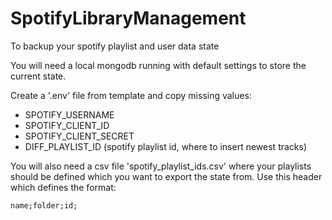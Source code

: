 # SpotifyLibraryManagement
To backup your spotify playlist and user data state

You will need a local mongodb running with default settings to store the current state. 

Create a '.env' file from template and copy missing values:
* SPOTIFY_USERNAME
* SPOTIFY_CLIENT_ID
* SPOTIFY_CLIENT_SECRET
* DIFF_PLAYLIST_ID (spotify playlist id, where to insert newest tracks)

You will also need a csv file 'spotify_playlist_ids.csv' where your playlists should be defined which you want to export the state from. Use this header which defines the format:
```
name;folder;id;
```
